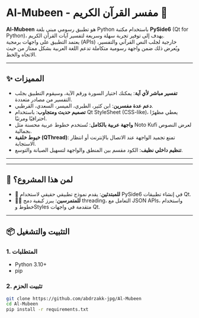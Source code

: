 # Al-Mubeen - مفسر القرآن الكريم 📖

**Al-Mubeen** هو تطبيق رسومي مبني بلغة Python باستخدام مكتبة **PySide6** (Qt for Python)، يهدف إلى توفير تجربة سهلة وسريعة لتفسير آيات القرآن الكريم.  
يعتمد التطبيق على واجهات برمجية (APIs) خارجية لجلب النص القرآني والتفسير، ويُعرض ذلك ضمن واجهة رسومية متكاملة تدعم اللغة العربية بشكل ممتاز من حيث الاتجاه والخط.

---

## ✨ المميزات

- **تفسير مباشر لأي آية**: يمكنك اختيار السورة ورقم الآية، وسيقوم التطبيق بجلب التفسير من مصادر متعددة.
- **دعم عدة مفسرين**: ابن كثير، الطبري، الميسر، السعدي، القرطبي.
- **تصميم حديث ومتجاوب**: باستخدام Qt StyleSheet (CSS-like)، يعطي مظهرًا احترافيًا ومرتبًا.
- **واجهة عربية بالكامل**: تُستخدم خطوط عربية محسنة مثل Noto Kufi لعرض النصوص بجمالية.
- **خيوط خلفية (QThread)**: تمنع تجميد الواجهة عند الاتصال بالإنترنت أو انتظار الاستجابة.
- **تنظيم داخلي نظيف**: الكود مقسم بين المنطق والواجهة لتسهيل الصيانة والتوسع.

---

---

## 🧠 لمن هذا المشروع؟

- 👶 **للمبتدئين**: يقدم نموذج تطبيقي حقيقي لاستخدام PySide6 في إنشاء تطبيقات Qt.
- 👨‍💻 **للمتمرسين**: يبرز كيفية دمج threading، التعامل مع JSON APIs، واستخدام خطوط وStyles متقدمة في واجهات Qt.

---

## 📦 التثبيت والتشغيل

### 1. المتطلبات
- Python 3.10+
- pip

### 2. تثبيت الحزم
```bash
git clone https://github.com/abdrzakk-jpg/Al-Mubeen
cd Al-Mubeen
pip install -r requirements.txt
